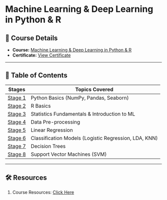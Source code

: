 # Machine Learning & Deep Learning in Python & R

## 📌 Course Details
- **Course:** [Machine Learning & Deep Learning in Python & R](https://www.udemy.com/course/data_science_a_to_z/?couponCode=LEARNNOWPLANS)
- **Certificate:** [View Certificate](https://www.udemy.com/certificate/UC-1f2a2415-3e1c-440a-9298-b275a2645009/)

---

## 📖 Table of Contents

| Stages  | Topics Covered |
|---------|---------------|
| [Stage 1](stage1) | Python Basics (NumPy, Pandas, Seaborn) |
| [Stage 2](stage2) | R Basics |
| [Stage 3](stage3) | Statistics Fundamentals & Introduction to ML |
| [Stage 4](stage4) | Data Pre-processing |
| [Stage 5](stage5) | Linear Regression |
| [Stage 6](stage6) | Classification Models (Logistic Regression, LDA, KNN) |
| [Stage 7](stage7) | Decision Trees |
| [Stage 8](stage8) | Support Vector Machines (SVM) |

---

## 🛠 Resources
1) Course Resources: [Click Here](https://starttechacademy.com/z-resources-machine-learning-deep-learning-in-python-r/)
